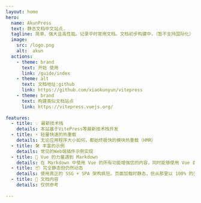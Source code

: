 ```yaml
---
layout: home
hero:
  name: AkunPress
  text: 静态文档中文站点.
  tagline: 简单、强大且高性能。记录平时常用文档。文档初步构建中，（暂不支持国际化）
  image:
    src: /logo.png
    alt:  akun
  actions:
    - theme: brand
      text: 开始 使用
      link: /guide/index
    - theme: alt
      text: 文档地址:github
      link: https://github.com/xiaokunyun/vitepress
    - theme: brand
      text: 构建类似文档站点
      link: https://vitepress.vuejs.org/
      
features:
  - title: 💡 最新技术栈
    details: 本站基于VitePress等最新技术栈开发
  - title: ⚡️ 轻量快速的热重载
    details: 无论应用程序大小如何，都始终极快的模块热重载（HMR）
  - title: 🛠️ 丰富的示例
    details: 常见的Web端插件示例实现
  - title: 🔩 Vue 的力量遇到 Markdown
    details: 在 Markdown 中使用 Vue 的所有功能增强您的内容，同时能够使用 Vue 自定义您的网站
  - title: 📦 完全静态但仍然动态
    details: 使用真正的 SSG + SPA 架构疯狂。页面加载时静态，但从那里以 100% 的交互性吸引用户。
  - title: 🔑 文档内容
    details: 仅供参考
    
---
```

